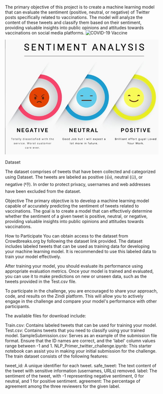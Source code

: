 The primary objective of this project is to create a machine learning model that can evaluate the sentiment (positive, neutral, or negative) of Twitter posts specifically related to vaccinations. The model will analyze the content of these tweets and classify them based on their sentiment, providing valuable insights into public opinions and attitudes towards vaccinations on social media platforms.
![COVID-19 Vaccine](./images/vaccineillus976_rtrs.jpg)

![Sentiment Analysis](./images/sentiments_positive_negative_neutral.jpg)

Dataset

The dataset comprises of tweets that have been collected and categorized using Dataset. The tweets are labeled as positive (👍), neutral (🤐), or negative (👎). In order to protect privacy, usernames and web addresses have been excluded from the dataset.

Objective
The primary objective is to develop a machine learning model capable of accurately predicting the sentiment of tweets related to vaccinations. The goal is to create a model that can effectively determine whether the sentiment of a given tweet is positive, neutral, or negative, providing valuable insights into public opinions and attitudes towards vaccinations.

How to Participate
You can obtain access to the dataset from Crowdbreaks.org by following the dataset link provided. The dataset includes labeled tweets that can be used as training data for developing your machine learning model. It is recommended to use this labeled data to train your model effectively.

After training your model, you should evaluate its performance using appropriate evaluation metrics. Once your model is trained and evaluated, you can use it to make predictions on new or unseen data, such as the tweets provided in the Test.csv file.

To participate in the challenge, you are encouraged to share your approach, code, and results on the Zindi platform. This will allow you to actively engage in the challenge and compare your model's performance with other participants.

The available files for download include:

Train.csv: Contains labeled tweets that can be used for training your model.
Test.csv: Contains tweets that you need to classify using your trained model.
SampleSubmission.csv: Serves as an example of the submission file format. Ensure that the ID names are correct, and the 'label' column values range between -1 and 1.
NLP_Primer_twitter_challenge.ipynb: This starter notebook can assist you in making your initial submission for the challenge.
The train dataset consists of the following features:

tweet_id: A unique identifier for each tweet.
safe_tweet: The text content of the tweet with sensitive information (usernames, URLs) removed.
label: The sentiment of the tweet, with -1 representing negative sentiment, 0 for neutral, and 1 for positive sentiment.
agreement: The percentage of agreement among the three reviewers for the given label.




